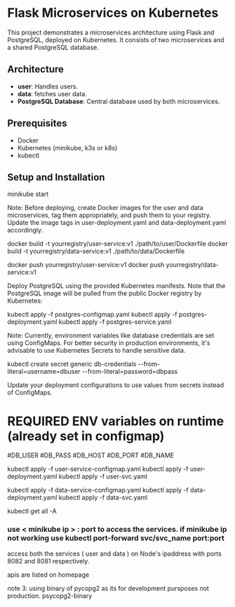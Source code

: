 # Flask Microservices on Kubernetes

This project demonstrates a microservices architecture using Flask and PostgreSQL, deployed on Kubernetes. It consists of two microservices and a shared PostgreSQL database.

## Architecture

- **user**: Handles users.
- **data**: fetches user data.
- **PostgreSQL Database**: Central database used by both microservices.

## Prerequisites

- Docker
- Kubernetes (minikube, k3s or k8s)
- kubectl

## Setup and Installation

minikube start

Note: Before deploying, create Docker images for the user and data microservices, tag them appropriately, and push them to your registry. Update the image tags in user-deployment.yaml and data-deployment.yaml accordingly.

docker build -t yourregistry/user-service:v1 ./path/to/user/Dockerfile
docker build -t yourregistry/data-service:v1 ./path/to/data/Dockerfile

docker push yourregistry/user-service:v1
docker push yourregistry/data-service:v1

Deploy PostgreSQL using the provided Kubernetes manifests. Note that the PostgreSQL image will be pulled from the public Docker registry by Kubernetes:

kubectl apply -f postgres-configmap.yaml
kubectl apply -f postgres-deployment.yaml
kubectl apply -f postgres-service.yaml

Note: Currently, environment variables like database credentials are set using ConfigMaps. For better security in production environments, it's advisable to use Kubernetes Secrets to handle sensitive data.

kubectl create secret generic db-credentials --from-literal=username=dbuser --from-literal=password=dbpass

Update your deployment configurations to use values from secrets instead of ConfigMaps.

# REQUIRED ENV variables on runtime (already set in configmap)
#DB_USER
#DB_PASS
#DB_HOST
#DB_PORT
#DB_NAME

kubectl apply -f user-service-configmap.yaml
kubectl apply -f user-deployment.yaml
kubectl apply -f user-svc.yaml

kubectl apply -f data-service-configmap.yaml
kubectl apply -f data-deployment.yaml
kubectl apply -f data-svc.yaml

kubectl get all -A

### use < minikube ip > : port to access the services. if minikube ip not working use kubectl port-forward svc/svc_name port:port

access both the services ( user and data ) on Node's ipaddress with ports 8082 and 8081 respectively.

apis are listed on homepage

note 3: using binary of pycopg2 as its for development pursposes not production. psycopg2-binary